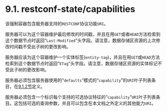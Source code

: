 # 9.1. restconf-state/capabilities

该强制容器包含服务器支持的`RESTCONF`协议​​功能`URI`。

服务器可以为这个容器维护最后修改的时间戳，并且在用`GET`或者`HEAD`方法检索到这个数据节点时返回“`Last-Modified`”头字段。请注意，数据存储区资源的上次修改时间戳不受此子树的更改影响。

服务器应该为这个容器维护一个实体标签(`entity-tag`)，并且在用`GET`或`HEAD`方法检索到这个数据节点时返回“`ETag`”头字段。请注意，数据存储区资源的实体标记不受此子树的更改影响。

服务器必须包含服务器使用的“`defaults`”模式的“`capability`”的`URI`叶子列表条目，在[9.1.2节](9.1.2.md)定义。

服务器必须包含一个标识每个支持的可选协议特征的“`capability`”`URI`叶子列表条目。这包括可选的查询参数，并且可以包含在本文档之外定义的其他能力`URI`。
